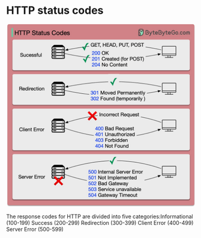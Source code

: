 # HTTP status codes

<p>
  <img src="../images/http-status-code.jpg" style="width: 540px" />
</p>
The response codes for HTTP are divided into five categories:Informational (100-199) 
Success (200-299) 
Redirection (300-399) 
Client Error (400-499) 
Server Error (500-599)